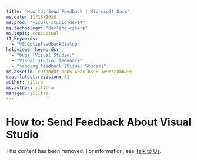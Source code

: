 ```yaml
---
title: "How to: Send Feedback | Microsoft Docs"
ms.date: 11/15/2016
ms.prod: "visual-studio-dev14"
ms.technology: "devlang-csharp"
ms.topic: conceptual
f1_keywords:
  - "VS.OptinFeedbackDialog"
helpviewer_keywords:
  - "bugs [Visual Studio]"
  - "Visual Studio, feedback"
  - "sending feedback [Visual Studio]"
ms.assetid: c9f1dd8f-bcb6-40ac-b896-1e9eca0bb209
caps.latest.revision: 41
author: jillre
ms.author: jillfra
manager: jillfra
---
```

# How to: Send Feedback About Visual Studio
This content has been removed. For information, see [Talk to Us](../ide/talk-to-us.md).